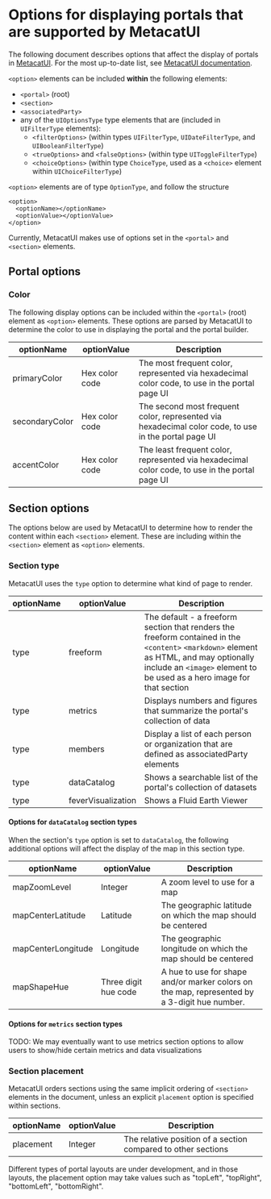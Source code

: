 # Options for displaying portals that are supported by MetacatUI

The following document describes options that affect the display of portals in [MetacatUI](https://github.com/NCEAS/MetacatUI). For the most up-to-date list, see [MetacatUI documentation](https://nceas.github.io/metacatui/).

`<option>` elements can be included **within** the following elements:

- `<portal>` (root)
- `<section>`
- `<associatedParty>`
- any of the `UIOptionsType` type elements that are (included in `UIFilterType` elements): 
    - `<filterOptions>` (within types `UIFilterType`, `UIDateFilterType`, and `UIBooleanFilterType`)
    - `<trueOptions>` and `<falseOptions>` (within type `UIToggleFilterType`)
    - `<choiceOptions>` (within type `ChoiceType`, used as a `<choice>` element within `UIChoiceFilterType`)

`<option>` elements are of type `OptionType`, and follow the structure

```
<option>
  <optionName></optionName>
  <optionValue></optionValue>
</option>
```

Currently, MetacatUI makes use of options set in the `<portal>` and `<section>` elements.

## Portal options

### Color

The following display options can be included within the `<portal>` (root) element as `<option>` elements. These options are parsed by MetacatUI to determine the color to use in displaying the portal and the portal builder.

| optionName | optionValue | Description |
|------------|-------------|-------------|
| primaryColor | Hex color code | The most frequent color, represented via hexadecimal color code, to use in the portal page UI |
| secondaryColor | Hex color code | The second most frequent color, represented via hexadecimal color code, to use in the portal page UI |
| accentColor | Hex color code | The least frequent color, represented via hexadecimal color code, to use in the portal page UI |

## Section options

The options below are used by MetacatUI to determine how to render the content within each `<section>` element. These are including within the `<section>` element as `<option>` elements.

### Section type

MetacatUI uses the `type` option to determine what kind of page to render.

| optionName | optionValue | Description |
|------------|------------|-------------|
| type | freeform | The default - a freeform section that renders the freeform contained in the `<content>` `<markdown>` element as HTML, and may optionally include an `<image>` element to be used as a hero image for that section |
| type | metrics | Displays numbers and figures that summarize the portal's collection of data |
| type | members | Display a list of each person or organization that are defined as associatedParty elements |
| type | dataCatalog | Shows a searchable list of the portal's collection of datasets |
| type | feverVisualization | Shows a Fluid Earth Viewer |

#### Options for `dataCatalog` section types

When the section's `type` option is set to `dataCatalog`, the following additional options will affect the display of the map in this section type.

| optionName | optionValue | Description |
|------------|-------------|-------------|
| mapZoomLevel | Integer | A zoom level to use for a map |
| mapCenterLatitude | Latitude | The geographic latitude on which the map should be centered |
| mapCenterLongitude | Longitude | The geographic longitude on which the map should be centered |
| mapShapeHue | Three digit hue code | A hue to use for shape and/or marker colors on the map, represented by a 3-digit hue number. |

#### Options for `metrics` section types

TODO: We may eventually want to use metrics section options to allow users to show/hide certain metrics and data visualizations

### Section placement

MetacatUI orders sections using the same implicit ordering of `<section>` elements in the document, unless an explicit `placement` option is specified within sections. 

| optionName | optionValue | Description |
|------------|-------------|-------------|
| placement | Integer | The relative position of a section compared to other sections |

Different types of portal layouts are under development, and in those layouts, the placement option may take values such as "topLeft", "topRight", "bottomLeft", "bottomRight".